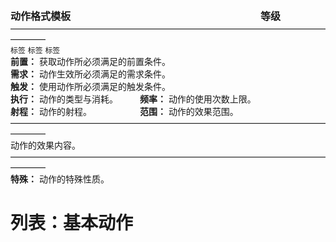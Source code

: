 
**<font size=3>动作格式模板　　　　　　　　　　　　　　　　　　　等级</font>**  
————————————————————————————————————————  
`标签` `标签` `标签`  
**前置：** 获取动作所必须满足的前置条件。  
**需求：** 动作生效所必须满足的需求条件。  
**触发：** 使用动作所必须满足的触发条件。  
**执行：** 动作的类型与消耗。　　　**频率：** 动作的使用次数上限。  
**射程：** 动作的射程。　　　　　　**范围：** 动作的效果范围。
————————————————————————————————————————  
动作的效果内容。  
————————————————————————————————————————  
**特殊：** 动作的特殊性质。

# 列表：基本动作

